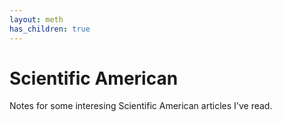 ```yaml
---
layout: meth
has_children: true
---
```


# Scientific American
Notes for some interesing Scientific American articles I've read.